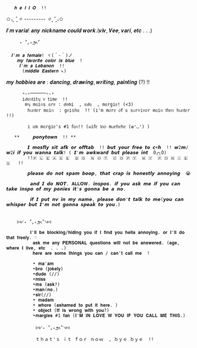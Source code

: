        𝒉 𝒆 𝒍 𝒍 𝑶  !!        
  ✩*⢄⢁✧ --------- ✧⡈⡠*✩

𝑰'𝒎 𝒗𝒂𝒓𝒊𝒂! 𝒂𝒏𝒚 𝒏𝒊𝒄𝒌𝒏𝒂𝒎𝒆 𝒄𝒐𝒖𝒍𝒅 𝒘𝒐𝒓𝒌.(𝒗𝒊𝒗, 𝑽𝒆𝒆, 𝒗𝒂𝒓𝒊, 𝒆𝒕𝒄 . . .) 
         
         ⋆ ˚｡⋆౨ৎ˚ 

      𝑰'𝒎 𝒂 𝒇𝒆𝒎𝒂𝒍𝒆! ヾ(＾-＾)ノ
        𝒎𝒚 𝒇𝒂𝒗𝒐𝒓𝒊𝒕𝒆 𝒄𝒐𝒍𝒐𝒓 𝒊𝒔 𝒃𝒍𝒖𝒆  !
         𝑰'𝒎 𝒂 𝑳𝒆𝒃𝒂𝒏𝒐𝒏  !! 
          (𝒎𝒊𝒅𝒅𝒍𝒆 𝑬𝒂𝒔𝒕𝒆𝒓𝒏 ↖︎) 

 𝒎𝒚 𝒉𝒐𝒃𝒃𝒊𝒆𝒔 𝒂𝒓𝒆  : 𝒅𝒂𝒏𝒄𝒊𝒏𝒈, 𝒅𝒓𝒂𝒘𝒊𝒏𝒈, 𝒘𝒓𝒊𝒕𝒊𝒏𝒈, 𝒑𝒂𝒊𝒏𝒕𝒊𝒏𝒈 (?)  !! 
 
          ∘₊✧──────✧₊∘ 
          іძᥱᥒ𝗍і𝗍ᥡ ᥎ 𝗍іmᥱ  !! 
           mᥡ mᥲіᥒs ᥲrᥱ : ძᥱmі  , ᥲძᥲ  , mᥲrgіᥱ! (<3) 
            һᥙᥒ𝗍ᥱr mᥲіᥒ  : gᥱіsһᥲ  !! (і'm m᥆rᥱ ᥆𝖿 ᥲ sᥙr᥎і᥎᥆r mᥲіᥒ 𝗍һᥱᥒ һᥙᥒ𝗍ᥱr  !!) 

            і ᥲm mᥲrgіᥱ's #1 𝖿ᥲᥒ!! (ᥕі𝖿ᥱ 𝗍᥆᥆ mᥙᥱһᥱһᥱ (✿❛◡❛) ) 

       **     𝙥𝙤𝙣𝙮𝙩𝙤𝙬𝙣  !! **

            𝙄 𝙢𝙤𝙨𝙛𝙡𝙮 𝙨𝙞𝙩 𝙖𝙛𝙠 𝙤𝙧 𝙤𝙛𝙛𝙩𝙖𝙗  !! 𝙗𝙪𝙩 𝙮𝙤𝙪𝙧 𝙛𝙧𝙚𝙚 𝙩𝙤 𝙘+𝙝  !! 𝙬2𝙢/𝙬2𝙞 𝙞𝙛 𝙮𝙤𝙪 𝙬𝙖𝙣𝙣𝙖 𝙩𝙖𝙡𝙠! ( 𝙄'𝙢 𝙖𝙬𝙠𝙬𝙖𝙧𝙙 𝙗𝙪𝙩 𝙥𝙡𝙚𝙖𝙨𝙚 𝙞𝙣𝙩  Ó╭╮Ò) 
            !!🇵 🇱 🇪 🇦 🇸 🇪  🇩 🇴  🇳 🇴 🇹  🇨 🇴 🇵 🇾  🇲 🇾  🇵 🇴 🇳 🇮 🇪 🇸   !! 

            𝙥𝙡𝙚𝙖𝙨𝙚 𝙙𝙤 𝙣𝙤𝙩 𝙨𝙥𝙖𝙢 𝙗𝙤𝙤𝙥, 𝙩𝙝𝙖𝙩 𝙘𝙧𝙖𝙥 𝙞𝙨 𝙝𝙤𝙣𝙚𝙨𝙩𝙡𝙮 𝙖𝙣𝙣𝙤𝙮𝙞𝙣𝙜  😭

             𝙖𝙣𝙙 𝙄 𝙙𝙤 𝙉𝙊𝙏. 𝐀𝐋𝐋𝐎𝐖. 𝙞𝙣𝙨𝙥𝙤𝙨. 𝙞𝙛 𝙮𝙤𝙪 𝙖𝙨𝙠 𝙢𝙚 𝙞𝙛 𝙮𝙤𝙪 𝙘𝙖𝙣 𝙩𝙖𝙠𝙚 𝙞𝙣𝙨𝙥𝙤 𝙤𝙛 𝙢𝙮 𝙥𝙤𝙣𝙞𝙚𝙨 𝙞𝙩'𝙨 𝙜𝙤𝙣𝙣𝙖 𝙗𝙚 𝙖 𝙣𝙤. 

             𝙞𝙛 𝙄 𝙥𝙪𝙩 𝙣𝙫 𝙞𝙣 𝙢𝙮 𝙣𝙖𝙢𝙚, 𝙥𝙡𝙚𝙖𝙨𝙚 𝙙𝙤𝙣'𝙩 𝙩𝙖𝙡𝙠 𝙩𝙤 𝙢𝙚(𝙮𝙤𝙪 𝙘𝙖𝙣 𝙬𝙝𝙞𝙨𝙥𝙚𝙧 𝙗𝙪𝙩 𝙄'𝙢 𝙣𝙤𝙩 𝙜𝙤𝙣𝙣𝙖 𝙨𝙥𝙚𝙖𝙠 𝙩𝙤 𝙮𝙤𝙪.) 


        ༻⋆ ˚｡⋆౨ৎ˚༺
             𝐈'𝐥𝐥 𝐛𝐞 𝐛𝐥𝐨𝐜𝐤𝐢𝐧𝐠/𝐡𝐢𝐝𝐢𝐧𝐠 𝐲𝐨𝐮 𝐢𝐟 𝐈 𝐟𝐢𝐧𝐝 𝐲𝐨𝐮 𝐡𝐞𝐥𝐥𝐚 𝐚𝐧𝐧𝐨𝐲𝐢𝐧𝐠. 𝐨𝐫 𝐈'𝐥𝐥 𝐝𝐨 𝐭𝐡𝐚𝐭 𝐟𝐫𝐞𝐞𝐥𝐲. ♡
              𝐚𝐬𝐤 𝐦𝐞 𝐚𝐧𝐲 𝐏𝐄𝐑𝐒𝐎𝐍𝐀𝐋 𝐪𝐮𝐞𝐬𝐭𝐢𝐨𝐧𝐬 𝐰𝐢𝐥𝐥 𝐧𝐨𝐭 𝐛𝐞 𝐚𝐧𝐬𝐰𝐞𝐫𝐞𝐝. (𝐚𝐠𝐞, 𝐰𝐡𝐞𝐫𝐞 𝐈 𝐥𝐢𝐯𝐞, 𝐞𝐭𝐜  . . .)  
              𝐡𝐞𝐫𝐞 𝐚𝐫𝐞 𝐬𝐨𝐦𝐞 𝐭𝐡𝐢𝐧𝐠𝐬 𝐲𝐨𝐮 𝐜𝐚𝐧 / 𝐜𝐚𝐧'𝐭 𝐜𝐚𝐥𝐥 𝐦𝐞  ! 

              • 𝐦𝐚'𝐚𝐦
              •𝐛𝐫𝐨 (𝐣𝐨𝐤𝐞𝐥𝐲) 
              •𝐝𝐮𝐝𝐞 (//) 
              •𝐦𝐢𝐬𝐬
              •𝐦𝐬 (𝐚𝐬𝐤?) 
              •𝐦𝐚𝐧(𝐧𝐨.) 
              •𝐬𝐢𝐫(//) 
              • 𝐦𝐚𝐝𝐚𝐦
              • 𝐰𝐡𝐨𝐫𝐞 (𝐚𝐬𝐡𝐚𝐦𝐞𝐝 𝐭𝐨 𝐩𝐮𝐭 𝐢𝐭 𝐡𝐞𝐫𝐞. ) 
              • 𝐨𝐛𝐣𝐞𝐜𝐭 (𝐭𝐟 𝐢𝐬 𝐰𝐫𝐨𝐧𝐠 𝐰𝐢𝐭𝐡 𝐲𝐨𝐮?) 
              •𝐦𝐚𝐫𝐠𝐢𝐞𝐬 #1 𝐟𝐚𝐧 (𝐈'𝐌 𝐈𝐍 𝐋𝐎𝐕𝐄 𝐖 𝐘𝐎𝐔 𝐈𝐅 𝐘𝐎𝐔 𝐂𝐀𝐋𝐋 𝐌𝐄 𝐓𝐇𝐈𝐒.) 
              
               ༻⋆ ˚｡⋆౨ৎ˚༺ 
               ｔｈａｔ'ｓ ｉｔ ｆｏｒ ｎｏｗ  , ｂｙｅ ｂｙｅ  !! 
              
            
